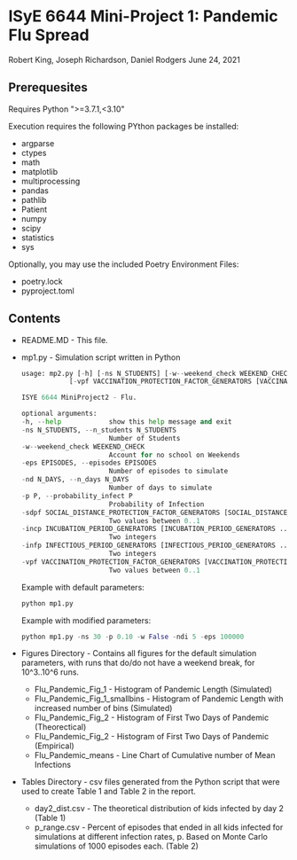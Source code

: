 # ISyE 6644 Mini-Project 1: Pandemic Flu Spread

Robert King, Joseph Richardson, Daniel Rodgers
June 24, 2021

## Prerequesites

Requires Python ">=3.7.1,<3.10"

Execution requires the following PYthon packages be installed:

* argparse
* ctypes
* math
* matplotlib
* multiprocessing
* pandas
* pathlib
* Patient
* numpy
* scipy
* statistics
* sys

Optionally, you may use the included Poetry Environment Files:

* poetry.lock
* pyproject.toml

## Contents

* README.MD - This file.
* mp1.py - Simulation script written in Python

    ```Python
  usage: mp2.py [-h] [-ns N_STUDENTS] [-w--weekend_check WEEKEND_CHECK] [-eps EPISODES] [-nd N_DAYS] [-p P] [-sdpf SOCIAL_DISTANCE_PROTECTION_FACTOR_GENERATORS [SOCIAL_DISTANCE_PROTECTION_FACTOR_GENERATORS ...]] [-incp INCUBATION_PERIOD_GENERATORS [INCUBATION_PERIOD_GENERATORS ...]] [-infp INFECTIOUS_PERIOD_GENERATORS [INFECTIOUS_PERIOD_GENERATORS ...]]
                [-vpf VACCINATION_PROTECTION_FACTOR_GENERATORS [VACCINATION_PROTECTION_FACTOR_GENERATORS ...]]

  ISYE 6644 MiniProject2 - Flu.

  optional arguments:
    -h, --help            show this help message and exit
    -ns N_STUDENTS, --n_students N_STUDENTS
                          Number of Students
    -w--weekend_check WEEKEND_CHECK
                          Account for no school on Weekends
    -eps EPISODES, --episodes EPISODES
                          Number of episodes to simulate
    -nd N_DAYS, --n_days N_DAYS
                          Number of days to simulate
    -p P, --probability_infect P
                          Probability of Infection
    -sdpf SOCIAL_DISTANCE_PROTECTION_FACTOR_GENERATORS [SOCIAL_DISTANCE_PROTECTION_FACTOR_GENERATORS ...], --soc_dist_pro_factor SOCIAL_DISTANCE_PROTECTION_FACTOR_GENERATORS [SOCIAL_DISTANCE_PROTECTION_FACTOR_GENERATORS ...]
                          Two values between 0..1
    -incp INCUBATION_PERIOD_GENERATORS [INCUBATION_PERIOD_GENERATORS ...], --incubation_period INCUBATION_PERIOD_GENERATORS [INCUBATION_PERIOD_GENERATORS ...]
                          Two integers
    -infp INFECTIOUS_PERIOD_GENERATORS [INFECTIOUS_PERIOD_GENERATORS ...], --infection_period INFECTIOUS_PERIOD_GENERATORS [INFECTIOUS_PERIOD_GENERATORS ...]
                          Two integers
    -vpf VACCINATION_PROTECTION_FACTOR_GENERATORS [VACCINATION_PROTECTION_FACTOR_GENERATORS ...], --vax_pro_factor VACCINATION_PROTECTION_FACTOR_GENERATORS [VACCINATION_PROTECTION_FACTOR_GENERATORS ...]
                          Two values between 0..1
    ```

    Example with default parameters:

    ```Python
    python mp1.py
    ```

    Example with modified parameters:

    ```Python
    python mp1.py -ns 30 -p 0.10 -w False -ndi 5 -eps 100000
    ```

* Figures Directory - Contains all figures for the default simulation parameters, with runs that do/do not have a weekend break, for 10^3..10^6 runs.
  * Flu_Pandemic_Fig_1 - Histogram of Pandemic Length (Simulated)
  * Flu_Pandemic_Fig_1_smallbins - Histogram of Pandemic Length with increased number of bins (Simulated)
  * Flu_Pandemic_Fig_2 - Histogram of First Two Days of Pandemic (Theorectical)
  * Flu_Pandemic_Fig_2 - Histogram of First Two Days of Pandemic (Empirical)
  * Flu_Pandemic_means - Line Chart of Cumulative number of Mean Infections

* Tables Directory - csv files generated from the Python script that were used to create Table 1 and Table 2 in the report.
  * day2_dist.csv - The theoretical distribution of kids infected by day 2 (Table 1)
  * p_range.csv - Percent of episodes that ended in all kids infected for simulations at different infection rates, p. Based on Monte Carlo simulations of 1000 episodes each. (Table 2)
